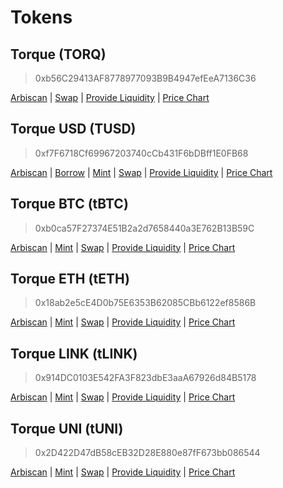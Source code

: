 # Tokens

## Torque (TORQ)
> 0xb56C29413AF8778977093B9B4947efEeA7136C36

[Arbiscan](https://arbiscan.io/token/0xb56c29413af8778977093b9b4947efeea7136c36) | [Swap](https://bit.ly/torque-uniswap) | [Provide Liquidity](https://app.uniswap.org/add/ETH/0xb56C29413AF8778977093B9B4947efEeA7136C36/3000?minPrice=0.0000000000000000000000000000000000000029543&maxPrice=338490000000000000000000000000000000000&chain=arbitrum) | [Price Chart](https://dexscreener.com/arbitrum/0xb56C29413AF8778977093B9B4947efEeA7136C36)

## Torque USD (TUSD)
> 0xf7F6718Cf69967203740cCb431F6bDBff1E0FB68

[Arbiscan](https://arbiscan.io/token/0xf7F6718Cf69967203740cCb431F6bDBff1E0FB68) | [Borrow](https://app.torque.fi/borrow) | [Mint](https://tusd.torque.fi) | [Swap](https://app.uniswap.org/swap?inputCurrency=0xaf88d065e77c8cC2239327C5EDb3A432268e5831&outputCurrency=0xf7F6718Cf69967203740cCb431F6bDBff1E0FB68&chain=arbitrum) | [Provide Liquidity](https://app.uniswap.org/add/0xaf88d065e77c8cC2239327C5EDb3A432268e5831/0xf7F6718Cf69967203740cCb431F6bDBff1E0FB68/100?minPrice=0.998997&maxPrice=1.000997&chain=arbitrum) | [Price Chart](https://dexscreener.com/arbitrum/0xf7F6718Cf69967203740cCb431F6bDBff1E0FB68)

## Torque BTC (tBTC)
<!-- > V1: 0xB0929fb58978aCB02E34aBf457E49A5Ec4262fe6 -->
> 0xb0ca57F27374E51B2a2d7658440a3E762B13B59C

[Arbiscan](https://arbiscan.io/token/0xb0ca57F27374E51B2a2d7658440a3E762B13B59C) | [Mint](https://tbtc.torque.fi) | [Swap](#) | [Provide Liquidity](#) | [Price Chart](#)

## Torque ETH (tETH)
>0x18ab2e5cE4D0b75E6353B62085CBb6122ef8586B

[Arbiscan](https://arbiscan.io/token/0x18ab2e5cE4D0b75E6353B62085CBb6122ef8586B) | [Mint](https://teth.torque.fi) | [Swap](#) | [Provide Liquidity](#) | [Price Chart](#)

## Torque LINK (tLINK)
> 0x914DC0103E542FA3F823dbE3aaA67926d84B5178

[Arbiscan](https://arbiscan.io/token/0x914DC0103E542FA3F823dbE3aaA67926d84B5178) | [Mint](https://app.torque.fi/boost) | [Swap](#) | [Provide Liquidity](#) | [Price Chart](#)

## Torque UNI (tUNI)
> 0x2D422D47dB58cEB32D28E880e87fF673bb086544

[Arbiscan](https://arbiscan.io/token/0x2D422D47dB58cEB32D28E880e87fF673bb086544) | [Mint](https://app.torque.fi/boost) | [Swap](#) | [Provide Liquidity](#) | [Price Chart](#)